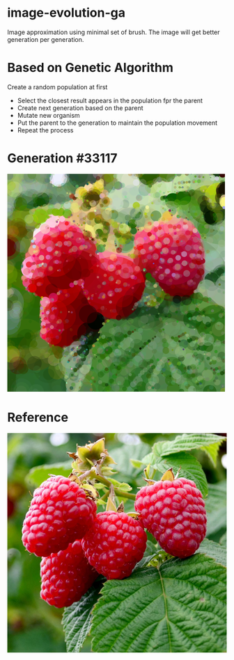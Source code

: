 # image-evolution-ga
Image approximation using minimal set of brush. The image will get better generation per generation.
# Based on Genetic Algorithm
Create a random population at first
* Select the closest result appears in the population fpr the parent
* Create next generation based on the parent
* Mutate new organism
* Put the parent to the generation to maintain the population movement
* Repeat the process

# Generation #33117  
![Best](https://github.com/Humayung/image-evolution-ga/blob/master/best.png)
# Reference
![Reference](https://github.com/Humayung/image-evolution-ga/blob/master/reference.png)
